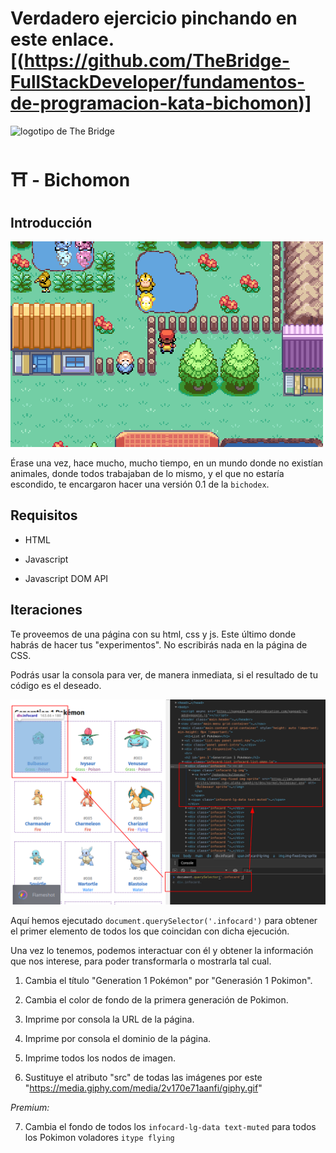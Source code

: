 # Verdadero ejercicio pinchando en este enlace. [(https://github.com/TheBridge-FullStackDeveloper/fundamentos-de-programacion-kata-bichomon)]

![logotipo de The Bridge](https://user-images.githubusercontent.com/27650532/77754601-e8365180-702b-11ea-8bed-5bc14a43f869.png "logotipo de The Bridge")

# :shinto_shrine: - Bichomon #

## Introducción ##

![](original.gif)

Érase una vez, hace mucho, mucho tiempo, en un mundo donde no existían animales, donde todos trabajaban de lo mismo, y el que no estaría escondido, te encargaron hacer una versión 0.1 de la `bichodex`.

## Requisitos ##

- HTML

- Javascript

- Javascript DOM API

## Iteraciones ##

Te proveemos de una página con su html, css y js. Este último donde habrás de hacer tus "experimentos". No escribirás nada en la página de CSS.

Podrás usar la consola para ver, de manera inmediata, si el resultado de tu código es el deseado.

![](consola.png)

Aquí hemos ejecutado `document.querySelector('.infocard')` para obtener el primer elemento de todos los que coincidan con dicha ejecución.

Una vez lo tenemos, podemos interactuar con él y obtener la información que nos interese, para poder transformarla o mostrarla tal cual.

1. Cambia el título "Generation 1 Pokémon" por "Generasión 1 Pokimon".

2. Cambia el color de fondo de la primera generación de Pokimon.

3. Imprime por consola la URL de la página.

4. Imprime por consola el dominio de la página.

5. Imprime todos los nodos de imagen.

6. Sustituye el atributo "src" de todas las imágenes por este "https://media.giphy.com/media/2v170e71aanfi/giphy.gif"

*Premium:*

7. Cambia el fondo de todos los `infocard-lg-data text-muted` para todos los Pokimon voladores `itype flying`
